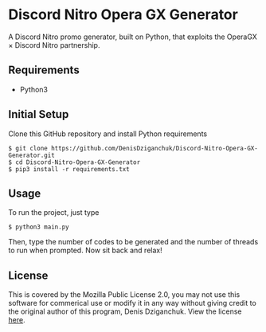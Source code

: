 # Discord Nitro Opera GX Generator
A Discord Nitro promo generator, built on Python, that exploits the OperaGX × Discord Nitro partnership.

## Requirements

- Python3

## Initial Setup

Clone this GitHub repository and install Python requirements

    $ git clone https://github.com/DenisDziganchuk/Discord-Nitro-Opera-GX-Generator.git
    $ cd Discord-Nitro-Opera-GX-Generator
    $ pip3 install -r requirements.txt

## Usage

To run the project, just type

    $ python3 main.py

Then, type the number of codes to be generated and the number of threads to run when prompted. Now sit back and relax!

## License

This is covered by the Mozilla Public License 2.0, you may not use this software for commerical use or modify it in any way without giving credit to the original author of this program, Denis Dziganchuk. View the license [here](https://github.com/DenisDziganchuk/Discord-Nitro-Opera-GX-Generator/blob/main/LICENSE).
